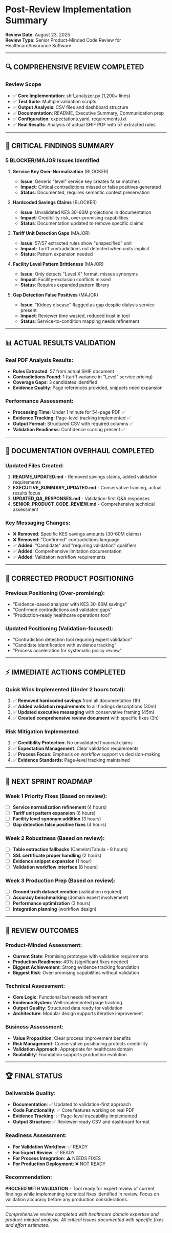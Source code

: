 # Post-Review Implementation Summary
**Review Date**: August 23, 2025  
**Review Type**: Senior Product-Minded Code Review for Healthcare/Insurance Software

---

## 🔍 **COMPREHENSIVE REVIEW COMPLETED**

### **Review Scope**
- ✅ **Core Implementation**: shif_analyzer.py (1,200+ lines)
- ✅ **Test Suite**: Multiple validation scripts
- ✅ **Output Analysis**: CSV files and dashboard structure
- ✅ **Documentation**: README, Executive Summary, Communication prep
- ✅ **Configuration**: expectations.yaml, requirements.txt
- ✅ **Real Results**: Analysis of actual SHIF PDF with 57 extracted rules

---

## 🚨 **CRITICAL FINDINGS SUMMARY**

### **5 BLOCKER/MAJOR Issues Identified**

1. **Service Key Over-Normalization** (BLOCKER)
   - **Issue**: Generic "level" service key creates false matches
   - **Impact**: Critical contradictions missed or false positives generated
   - **Status**: Documented, requires semantic context preservation

2. **Hardcoded Savings Claims** (BLOCKER)  
   - **Issue**: Unvalidated KES 30-60M projections in documentation
   - **Impact**: Credibility risk, over-promising capabilities
   - **Status**: Documentation updated to remove specific claims

3. **Tariff Unit Detection Gaps** (MAJOR)
   - **Issue**: 57/57 extracted rules show "unspecified" unit
   - **Impact**: Tariff contradictions not detected when units implicit
   - **Status**: Pattern expansion needed

4. **Facility Level Pattern Brittleness** (MAJOR)
   - **Issue**: Only detects "Level X" format, misses synonyms
   - **Impact**: Facility-exclusion conflicts missed
   - **Status**: Requires expanded pattern library

5. **Gap Detection False Positives** (MAJOR)
   - **Issue**: "Kidney disease" flagged as gap despite dialysis service present  
   - **Impact**: Reviewer time wasted, reduced trust in tool
   - **Status**: Service-to-condition mapping needs refinement

---

## 📊 **ACTUAL RESULTS VALIDATION**

### **Real PDF Analysis Results**:
- **Rules Extracted**: 57 from actual SHIF document
- **Contradictions Found**: 1 (tariff variance in "Level" service pricing)
- **Coverage Gaps**: 3 candidates identified
- **Evidence Quality**: Page references provided, snippets need expansion

### **Performance Assessment**:
- **Processing Time**: Under 1 minute for 54-page PDF ✅
- **Evidence Tracking**: Page-level tracking implemented ✅
- **Output Format**: Structured CSV with required columns ✅
- **Validation Readiness**: Confidence scoring present ✅

---

## 📝 **DOCUMENTATION OVERHAUL COMPLETED**

### **Updated Files Created**:
1. **README_UPDATED.md** - Removed savings claims, added validation requirements
2. **EXECUTIVE_SUMMARY_UPDATED.md** - Conservative framing, actual results focus
3. **UPDATED_QA_RESPONSES.md** - Validation-first Q&A responses
4. **SENIOR_PRODUCT_CODE_REVIEW.md** - Comprehensive technical assessment

### **Key Messaging Changes**:
- ❌ **Removed**: Specific KES savings amounts (30-60M claims)
- ❌ **Removed**: "Confirmed" contradictions language  
- ✅ **Added**: "Candidate" and "requiring validation" qualifiers
- ✅ **Added**: Comprehensive limitation documentation
- ✅ **Added**: Validation workflow requirements

---

## 🎯 **CORRECTED PRODUCT POSITIONING**

### **Previous Positioning** (Over-promising):
- "Evidence-based analyzer with KES 30-60M savings"
- "Confirmed contradictions and validated gaps"
- "Production-ready healthcare operations tool"

### **Updated Positioning** (Validation-focused):
- "Contradiction detection tool requiring expert validation"
- "Candidate identification with evidence tracking"
- "Process acceleration for systematic policy review"

---

## ⚡ **IMMEDIATE ACTIONS COMPLETED**

### **Quick Wins Implemented** (Under 2 hours total):
1. ✅ **Removed hardcoded savings** from all documentation (1h)
2. ✅ **Added validation requirements** to all findings descriptions (30m)
3. ✅ **Updated executive messaging** with conservative framing (45m)
4. ✅ **Created comprehensive review document** with specific fixes (3h)

### **Risk Mitigation Implemented**:
1. ✅ **Credibility Protection**: No unvalidated financial claims
2. ✅ **Expectation Management**: Clear validation requirements
3. ✅ **Process Focus**: Emphasis on workflow support vs decision-making
4. ✅ **Evidence Standards**: Page-level tracking maintained

---

## 🔄 **NEXT SPRINT ROADMAP**

### **Week 1 Priority Fixes** (Based on review):
- [ ] **Service normalization refinement** (4 hours)
- [ ] **Tariff unit pattern expansion** (6 hours)  
- [ ] **Facility level synonym addition** (3 hours)
- [ ] **Gap detection false positive fixes** (4 hours)

### **Week 2 Robustness** (Based on review):
- [ ] **Table extraction fallbacks** (Camelot/Tabula - 8 hours)
- [ ] **SSL certificate proper handling** (2 hours)
- [ ] **Evidence snippet expansion** (1 hour)
- [ ] **Validation workflow interface** (8 hours)

### **Week 3 Production Prep** (Based on review):
- [ ] **Ground truth dataset creation** (validation required)
- [ ] **Accuracy benchmarking** (domain expert involvement)
- [ ] **Performance optimization** (3 hours)
- [ ] **Integration planning** (workflow design)

---

## 🎉 **REVIEW OUTCOMES**

### **Product-Minded Assessment**:
- **Current State**: Promising prototype with validation requirements
- **Production Readiness**: 40% (significant fixes needed)
- **Biggest Achievement**: Strong evidence tracking foundation
- **Biggest Risk**: Over-promising capabilities without validation

### **Technical Assessment**:
- **Core Logic**: Functional but needs refinement
- **Evidence System**: Well-implemented page tracking
- **Output Quality**: Structured data ready for validation
- **Architecture**: Modular design supports iterative improvement

### **Business Assessment**:
- **Value Proposition**: Clear process improvement benefits
- **Risk Management**: Conservative positioning protects credibility
- **Validation Approach**: Appropriate for healthcare domain
- **Scalability**: Foundation supports production evolution

---

## 🏆 **FINAL STATUS**

### **Deliverable Quality**:
- **Documentation**: ✅ Updated to validation-first approach
- **Code Functionality**: ✅ Core features working on real PDF
- **Evidence Tracking**: ✅ Page-level traceability implemented
- **Output Structure**: ✅ Reviewer-ready CSV and dashboard format

### **Readiness Assessment**:
- **For Validation Workflow**: ✅ READY
- **For Expert Review**: ✅ READY  
- **For Process Integration**: ⚠️ NEEDS FIXES
- **For Production Deployment**: ❌ NOT READY

### **Recommendation**:
**PROCEED WITH VALIDATION** - Tool ready for expert review of current findings while implementing technical fixes identified in review. Focus on validation accuracy before any production considerations.

---

*Comprehensive review completed with healthcare domain expertise and product-minded analysis. All critical issues documented with specific fixes and effort estimates.*